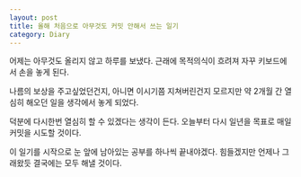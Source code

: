 ```yaml
---
layout: post
title: 올해 처음으로 아무것도 커밋 안해서 쓰는 일기
category: Diary
---
```


어제는 아무것도 올리지 않고 하루를 보냈다. 근래에 목적의식이 흐려져 자꾸 키보드에서 손을 놓게 된다. 

나름의 보상을 주고싶었던건지, 아니면 이시기쯤 지쳐버린건지 모르지만 약 2개월 간 열심히 해오던 일을 생각에서 놓게 되었다.

덕분에 다시한번 열심히 할 수 있겠다는 생각이 든다. 오늘부터 다시 일년을 목표로 매일 커밋을 시도할 것이다.

이 일기를 시작으로 눈 앞에 남아있는 공부를 하나씩 끝내야겠다. 힘들겠지만 언제나 그래왔듯 결국에는 모두 해낼 것이다.